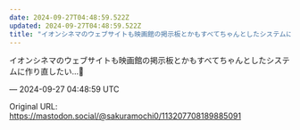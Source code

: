 ```yaml
---
date: 2024-09-27T04:48:59.522Z
updated: 2024-09-27T04:48:59.522Z
title: "イオンシネマのウェブサイトも映画館の掲示板とかもすべてちゃんとしたシステムに作り[...]"
---
```


<p>イオンシネマのウェブサイトも映画館の掲示板とかもすべてちゃんとしたシステムに作り直したい…🥲</p>

&mdash; 2024-09-27 04:48:59 UTC

Original URL: https://mastodon.social/@sakuramochi0/113207708189885091
